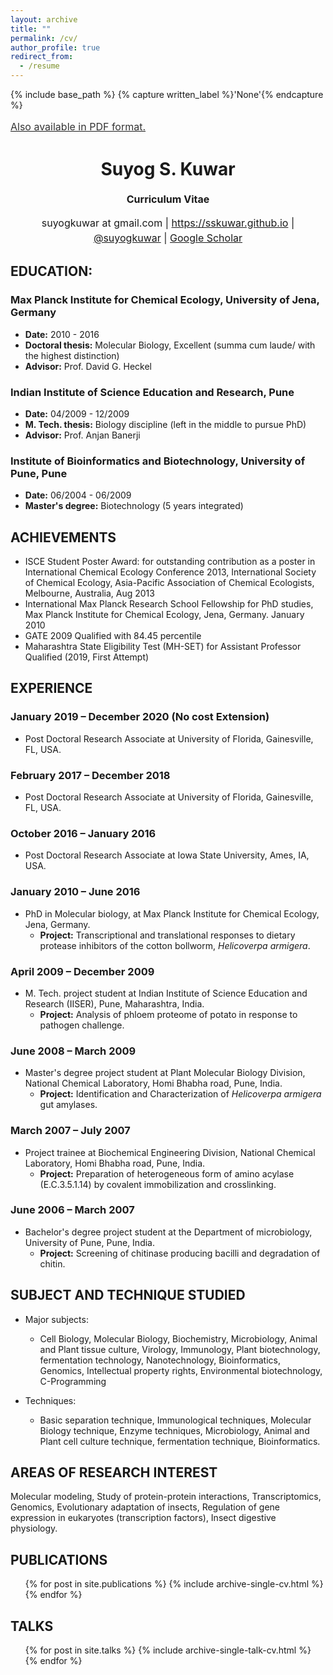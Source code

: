 ```yaml
---
layout: archive
title: ""
permalink: /cv/
author_profile: true
redirect_from:
  - /resume
---
```


{% include base_path %}
{% capture written_label %}'None'{% endcapture %}

<a style="line-height: 1.5;" href="https://sskuwar.github.io/files/Suyog-Kuwar-CV.pdf"><span style="color: #333333;"><span style="font-size: medium;">Also available in PDF format.</span></span></a>
<h1 class="western" align="center"><b>Suyog S. Kuwar</b></h1>
<p style="line-height: 1.5;" align="center"><span style="font-size: medium;"><b>Curriculum Vitae</b> </span></p>
<p style="line-height: 1.5;" align="center"><span style="font-size: medium;">suyogkuwar at  gmail.com | <a href="https://sskuwar.github.io/">https://sskuwar.github.io</a> | <a href="http://www.twitter.com/suyogkuwar">@suyogkuwar</a> | <a href="https://scholar.google.com/citations?user=-1O8_u8AAAAJ&hl=en">Google Scholar</a></span></p>


## EDUCATION:

### Max Planck Institute for Chemical Ecology, University of Jena, Germany
  * **Date:** 2010 - 2016
  * **Doctoral thesis:** Molecular Biology, Excellent (summa cum laude/ with the highest distinction)
  * **Advisor:** Prof. David G. Heckel


### Indian Institute of Science Education and Research, Pune
  * **Date:** 04/2009 - 12/2009
  * **M. Tech. thesis:** Biology discipline (left in the middle to pursue PhD)
  * **Advisor:** Prof. Anjan Banerji

### Institute of Bioinformatics and Biotechnology, University of Pune, Pune
  * **Date:** 06/2004 - 06/2009
  * **Master's degree:** Biotechnology (5 years integrated)

## ACHIEVEMENTS

* ISCE Student Poster Award: for outstanding contribution as a poster in International Chemical Ecology Conference 2013, International Society of Chemical Ecology, Asia-Pacific Association of Chemical Ecologists, Melbourne, Australia, Aug 2013
* International Max Planck Research School Fellowship for PhD studies, Max Planck Institute for Chemical Ecology, Jena, Germany. January 2010
* GATE 2009 Qualified with 84.45 percentile
* Maharashtra State Eligibility Test (MH-SET) for Assistant Professor Qualified (2019, First Attempt)

## EXPERIENCE

### January 2019 – December 2020 (No cost Extension) ###
* Post Doctoral Research Associate at University of Florida, Gainesville, FL, USA.

### February 2017 – December 2018 ###
* Post Doctoral Research Associate at University of Florida, Gainesville, FL, USA.

### October 2016 – January 2016 ###
* Post Doctoral Research Associate at Iowa State University, Ames, IA, USA.


### January 2010 – June 2016 ###
* PhD in Molecular biology, at Max Planck Institute for Chemical Ecology, Jena, Germany.
  * **Project:** Transcriptional and translational responses to dietary protease inhibitors of the cotton bollworm, *Helicoverpa armigera*.

### April 2009 – December 2009 ###
* M. Tech. project student at Indian Institute of Science Education and Research (IISER), Pune, Maharashtra, India.
  * **Project:** Analysis of phloem proteome of potato in response to pathogen challenge.

### June 2008 – March 2009 ###
* Master's degree project student at Plant Molecular Biology Division, National Chemical Laboratory, Homi Bhabha road, Pune, India.
  * **Project:** Identification and Characterization of *Helicoverpa armigera* gut amylases.

### March 2007 – July 2007 ###
* Project trainee at Biochemical Engineering Division, National Chemical Laboratory, Homi Bhabha road, Pune, India.
  * **Project:** Preparation of heterogeneous form of amino acylase (E.C.3.5.1.14) by covalent immobilization and crosslinking.

### June 2006 – March 2007 ###
* Bachelor's degree project student at the Department of microbiology, University of Pune, Pune, India.
  * **Project:** Screening of chitinase producing bacilli and degradation of chitin.

## SUBJECT AND TECHNIQUE STUDIED
* Major subjects:
  * Cell Biology, Molecular Biology, Biochemistry, Microbiology, Animal and Plant tissue culture, Virology,
Immunology, Plant biotechnology, fermentation technology, Nanotechnology, Bioinformatics,
Genomics, Intellectual property rights, Environmental biotechnology, C-Programming

* Techniques:
  * Basic separation technique, Immunological techniques, Molecular Biology technique, Enzyme techniques,
Microbiology, Animal and Plant cell culture technique, fermentation technique, Bioinformatics.

## AREAS OF RESEARCH INTEREST
Molecular modeling, Study of protein-protein interactions, Transcriptomics, Genomics, Evolutionary
adaptation of insects, Regulation of gene expression in eukaryotes (transcription factors), Insect digestive
physiology.

## PUBLICATIONS
  <ul>{% for post in site.publications %}
    {% include archive-single-cv.html %}
  {% endfor %}</ul>

## TALKS
  <ul>{% for post in site.talks %}
    {% include archive-single-talk-cv.html %}
  {% endfor %}</ul>

<!--- ## TEACHING
  <ul>{% for post in site.teaching %}
    {% include archive-single-cv.html %}
  {% endfor %}</ul> 
  <!---
  
## SERVICE AND LEADERSHIP
### Article reviewer for: Article reviewing for: ###
   * PLOS ONE
   * Archives of Insect Biochemistry & Physiology
   * MDPI - Insects
   * MDPI - International Journal of Molecular Sciences 
   * Biology — Open Access Journal of Biochemistry & Molecular Biology
   * Life — Open Access Journal of Origins and Evolution of Life

[Detailed Curriculum Vitae in PDF format.](http://sskuwar.github.io/files/Suyog-Kuwar-CV.pdf)

### Contact me

[Email me](mailto:suyogkuwar@gmail.com)
